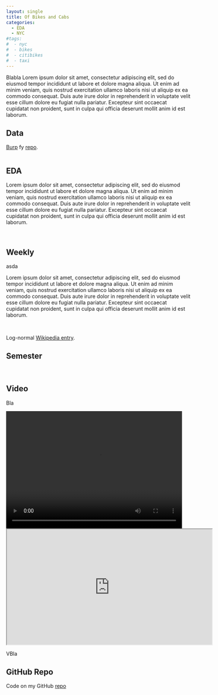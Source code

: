 ```yaml
---
layout: single
title: Of Bikes and Cabs
categories:
  - EDA
  - NYC
#tags:
#  - nyc
#  - bikes
#  - citibikes
#  - taxi
---
```


Blabla
Lorem ipsum dolor sit amet, consectetur adipiscing elit, sed do eiusmod tempor incididunt ut labore et dolore magna aliqua. Ut enim ad minim veniam, quis nostrud exercitation ullamco laboris nisi ut aliquip ex ea commodo consequat. Duis aute irure dolor in reprehenderit in voluptate velit esse cillum dolore eu fugiat nulla pariatur. Excepteur sint occaecat cupidatat non proident, sunt in culpa qui officia deserunt mollit anim id est laborum.



## Data

[Burp](https://www.asda) fy [repo](https://github.com/roundedup/xxx).


<img src="https://roundedup.github.io/assets/images/bikecabs/scatter.png" alt="">

## EDA

Lorem ipsum dolor sit amet, consectetur adipiscing elit, sed do eiusmod tempor incididunt ut labore et dolore magna aliqua. Ut enim ad minim veniam, quis nostrud exercitation ullamco laboris nisi ut aliquip ex ea commodo consequat. Duis aute irure dolor in reprehenderit in voluptate velit esse cillum dolore eu fugiat nulla pariatur. Excepteur sint occaecat cupidatat non proident, sunt in culpa qui officia deserunt mollit anim id est laborum.


<img src="https://roundedup.github.io/assets/images/bikecabs/speed.png" alt="">

<img src="https://roundedup.github.io/assets/images/bikecabs/lognormal.png" alt="">

## Weekly

asda
<img src="https://roundedup.github.io/assets/images/bikecabs/speed.png" alt="">

Lorem ipsum dolor sit amet, consectetur adipiscing elit, sed do eiusmod tempor incididunt ut labore et dolore magna aliqua. Ut enim ad minim veniam, quis nostrud exercitation ullamco laboris nisi ut aliquip ex ea commodo consequat. Duis aute irure dolor in reprehenderit in voluptate velit esse cillum dolore eu fugiat nulla pariatur. Excepteur sint occaecat cupidatat non proident, sunt in culpa qui officia deserunt mollit anim id est laborum.


<img src="https://roundedup.github.io/assets/images/bikecabs/usage.png" alt="">
<img src="https://roundedup.github.io/assets/images/bikecabs/duration.png" alt="">

Log-normal [Wikipedia entry](https://en.wikipedia.org/wiki/Log-normal_distribution#Occurrence_and_applications).

## Semester

<img src="https://roundedup.github.io/assets/images/bikecabs/taxi_year.png" alt="">
<img src="https://roundedup.github.io/assets/images/bikecabs/bike_year.png" alt="">


## Video 

Bla

<video width="480" height="320" controls="controls">
  <source src="https://roundedup.github.io/assets/videos/bikecabs/fin.mp4" type="video/mp4">
</video>

<iframe markdown="0" width="560" height="315" src="https://www.youtube.com/embed/v=XrTDwpLECtA” frameborder="0"></iframe>

VBla

## GitHub Repo

Code on my GitHub [repo](https://github.com/roundedup) 
